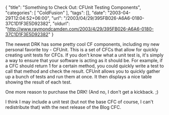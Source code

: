 {
	"title": "Something to Check Out: CFUnit Testing Components",
	"categories": [
		"ColdFusion"
	],
	"tags": [],
	"date": "2003-04-29T12:04:52+06:00",
	"url": "/2003/04/29/395FB026-A6A6-0180-37C1D1F3E5D92382",
	"oldurl": "http://www.raymondcamden.com/2003/4/29/395FB026-A6A6-0180-37C1D1F3E5D92382"
}

The newest DRK has some pretty cool CF components, including my new personal favorite toy - CFUnit. This is a set of CFCs that allow for quickly creating unit tests for CFCs. If you don't know what a unit test is, it's simply a way to ensure that your software is acting as it should be. For example, if a CFC should return 1 for a certain method, you could quickly write a test to call that method and check the result. CFUnit allows you to quickly gather up a bunch of tests and run them at once. It then displays a nice table showing the result of each test.

One more reason to purchase the DRK! (And no, I don't get a kickback. ;)

I think I may include a unit test (but not the base CFC of course, I can't redistribute that) with the next release of the Blog CFC.